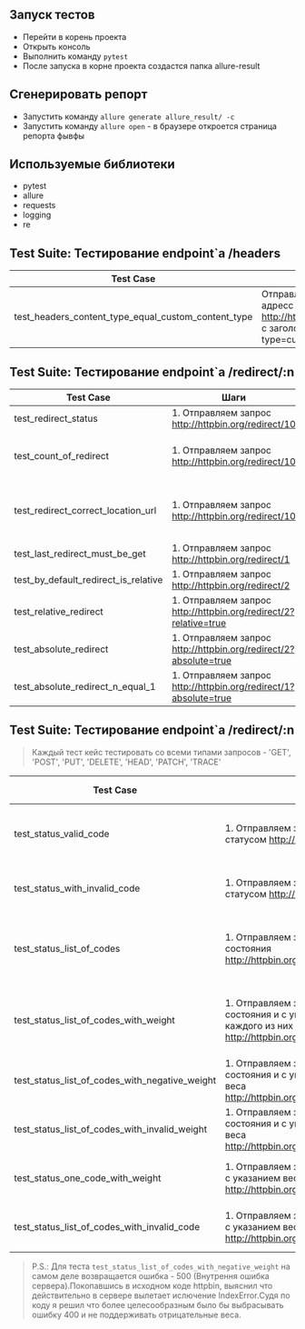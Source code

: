 ## Запуск тестов
* Перейти в корень проекта
* Открыть консоль
* Выполнить команду `pytest`
* После запуска в корне проекта создастся папка allure-result

## Сгенерировать репорт
* Запустить команду `allure generate allure_result/ -c`
* Запустить команду `allure open` - в браузере откроется страница репорта
фывфы
## Используемые библиотеки
* pytest
* allure
* requests
* logging
* re

## Test Suite: Тестирование endpoint`а /headers
Test Case | Шаги | Ожидаемый результат
------------ | ------------ | -------------
test_headers_content_type_equal_custom_content_type| Отправляем запрос на адресс http://httpbin.org/headers с заголовком content-type=custom_content_type | В теле ответа будет содержаться заголовок content-type=custom_content_type


## Test Suite: Тестирование endpoint`а /redirect/:n
Test Case | Шаги | Ожидаемый результат
------------ | ------------ | -------------
test_redirect_status| 1. Отправляем запрос http://httpbin.org/redirect/10 | каждый редирект содержит код состояния 302
test_count_of_redirect | 1. Отправляем запрос http://httpbin.org/redirect/10 |  выполненное количество редиректов равно запрашиваемому количеству
test_redirect_correct_location_url | 1. Отправляем запрос http://httpbin.org/redirect/10 | каждый редирект перенаправляет запрос на адрес http://httpbin.org/redirect/:n-1
test_last_redirect_must_be_get | 1. Отправляем запрос http://httpbin.org/redirect/1 | Location будет равен /get
test_by_default_redirect_is_relative | 1. Отправляем запрос http://httpbin.org/redirect/2 | Location будет равен /relative-redirect/1
test_relative_redirect | 1. Отправляем запрос http://httpbin.org/redirect/2?relative=true | Location будет равен /relative-redirect/1
test_absolute_redirect | 1. Отправляем запрос http://httpbin.org/redirect/2?absolute=true | Location будет равен http://httpbin.org/absolute-redirect/1
test_absolute_redirect_n_equal_1 | 1. Отправляем запрос http://httpbin.org/redirect/1?absolute=true | Location будет равен http://httpbin.org/get


## Test Suite: Тестирование endpoint`а /redirect/:n
>Каждый тест кейс тестировать со всеми типами запросов - 'GET', 'POST', 'PUT', 'DELETE', 'HEAD', 'PATCH', 'TRACE'

Test Case | Шаги | Ожидаемый результат
------------ | ------------ | -------------
test_status_valid_code | 1. Отправляем запрос с валидным статусом http://httpbin.org/status/406 | ответ содержит код состояния - 406
test_status_with_invalid_code | 1. Отправляем запрос с невалидным статусом http://httpbin.org/status/3-1 | ответ содержит код ошибки - 400
test_status_list_of_codes | 1. Отправляем запрос со списком кодов состояния http://httpbin.org/status/401,402,202 | ответ содержит один из кодов состояния - 401,402,202
test_status_list_of_codes_with_weight | 1. Отправляем запрос со списком кодов состояния и с указанием веса для каждого из них http://httpbin.org/status/401:2,402:1,202:4 | ответ содержит один из кодов состояния - 401,402,202
test_status_list_of_codes_with_negative_weight | 1. Отправляем запрос со списком кодов состояния и с указанием невалидного веса http://httpbin.org/status/401:-2,300:1 | ответ содержит код ошибки - 400
test_status_list_of_codes_with_invalid_weight | 1. Отправляем запрос со списком кодов состояния и с указанием невалидного веса http://httpbin.org/status/401:asd,300:1 | ответ содержит код ошибки - 400
test_status_one_code_with_weight | 1. Отправляем запрос с кодом состояния с указанием веса http://httpbin.org/status/401:2 | ответ содержит код ошибки - 400
test_status_list_of_codes_with_invalid_code | 1. Отправляем запрос с кодом состояния с указанием веса http://httpbin.org/status/401,402,200,foo | ответ содержит код ошибки - 400



> P.S.: Для теста `test_status_list_of_codes_with_negative_weight` на самом деле  возвращается ошибка - 500 (Внутрення ошибка сервера).Покопавшись в исходном коде httpbin, выяснил что действительно в сервере вылетает ислючение IndexError.Судя по коду я решил что более целесообразным было бы выбрасывать ошибку 400 и не поддерживать отрицательные веса.



